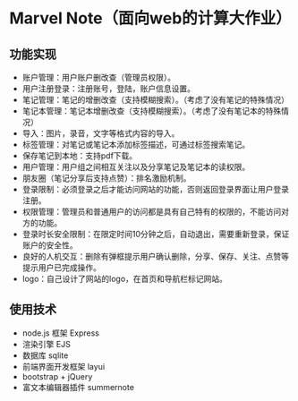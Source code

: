 # Marvel Note（面向web的计算大作业）

## 功能实现

- 账户管理：用户账户删改查（管理员权限）。
- 用户注册登录：注册账号，登陆，账户信息设置。
- 笔记管理：笔记的增删改查（支持模糊搜索）。（考虑了没有笔记的特殊情况）
- 笔记本管理：笔记本增删改查（支持模糊搜索）。（考虑了没有笔记本的特殊情况）
- 导入：图片，录音，文字等格式内容的导入。
- 标签管理：对笔记或笔记本添加标签描述，可通过标签搜索笔记。
- 保存笔记到本地：支持pdf下载。
- 用户管理：用户组之间相互关注以及分享笔记及笔记本的读权限。
- 朋友圈（笔记分享后支持点赞）：排名激励机制。
- 登录限制：必须登录之后才能访问网站的功能，否则返回登录界面让用户登录注册。
- 权限管理：管理员和普通用户的访问都是具有自己特有的权限的，不能访问对方的功能。
- 登录时长安全限制：在限定时间10分钟之后，自动退出，需要重新登录，保证账户的安全性。
- 良好的人机交互：删除有弹框提示用户确认删除，分享、保存、关注、点赞等提示用户已完成操作。
- logo：自己设计了网站的logo，在首页和导航栏标记网站。

## 使用技术

- node.js 框架 Express
- 渲染引擎 EJS
- 数据库 sqlite
- 前端界面开发框架 layui
- bootstrap + jQuery
- 富文本编辑器插件 summernote

